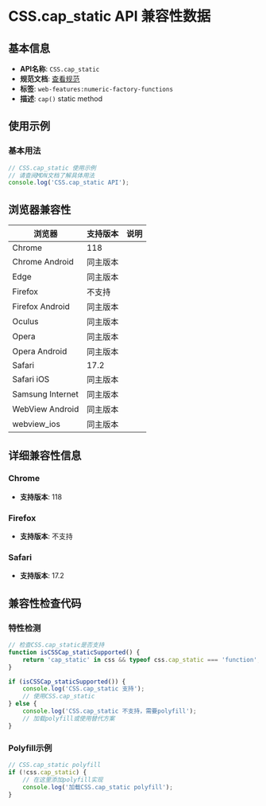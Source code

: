 # CSS.cap_static API 兼容性数据

## 基本信息

- **API名称**: `CSS.cap_static`
- **规范文档**: [查看规范](https://drafts.css-houdini.org/css-typed-om/#dom-css-cap)
- **标签**: `web-features:numeric-factory-functions`
- **描述**: `cap()` static method

## 使用示例

### 基本用法

```javascript
// CSS.cap_static 使用示例
// 请查阅MDN文档了解具体用法
console.log('CSS.cap_static API');
```

## 浏览器兼容性

| 浏览器 | 支持版本 | 说明 |
|--------|----------|------|
| Chrome | 118 |  |
| Chrome Android | 同主版本 |  |
| Edge | 同主版本 |  |
| Firefox | 不支持 |  |
| Firefox Android | 同主版本 |  |
| Oculus | 同主版本 |  |
| Opera | 同主版本 |  |
| Opera Android | 同主版本 |  |
| Safari | 17.2 |  |
| Safari iOS | 同主版本 |  |
| Samsung Internet | 同主版本 |  |
| WebView Android | 同主版本 |  |
| webview_ios | 同主版本 |  |

## 详细兼容性信息

### Chrome

- **支持版本**: 118

### Firefox

- **支持版本**: 不支持

### Safari

- **支持版本**: 17.2

## 兼容性检查代码

### 特性检测

```javascript
// 检查CSS.cap_static是否支持
function isCSSCap_staticSupported() {
    return 'cap_static' in css && typeof css.cap_static === 'function';
}

if (isCSSCap_staticSupported()) {
    console.log('CSS.cap_static 支持');
    // 使用CSS.cap_static
} else {
    console.log('CSS.cap_static 不支持，需要polyfill');
    // 加载polyfill或使用替代方案
}
```

### Polyfill示例

```javascript
// CSS.cap_static polyfill
if (!css.cap_static) {
    // 在这里添加polyfill实现
    console.log('加载CSS.cap_static polyfill');
}
```

